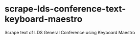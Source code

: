 # scrape-lds-conference-text-keyboard-maestro
Scrape text of LDS General Conference using Keyboard Maestro
